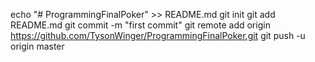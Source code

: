echo "# ProgrammingFinalPoker" >> README.md
git init
git add README.md
git commit -m "first commit"
git remote add origin https://github.com/TysonWinger/ProgrammingFinalPoker.git
git push -u origin master
